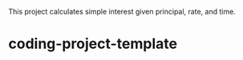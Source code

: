 This project calculates simple interest given principal, rate, and time.

# coding-project-template
